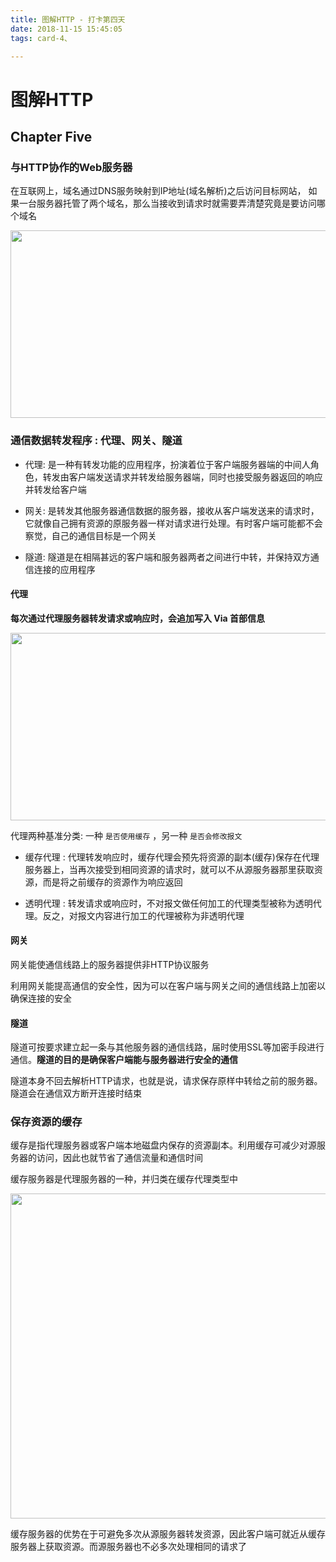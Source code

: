 ```yaml
---
title: 图解HTTP - 打卡第四天
date: 2018-11-15 15:45:05
tags: card-4、

---
```


# 图解HTTP 

## Chapter Five

### 与HTTP协作的Web服务器
在互联网上，域名通过DNS服务映射到IP地址(域名解析)之后访问目标网站， 如果一台服务器托管了两个域名，那么当接收到请求时就需要弄清楚究竟是要访问哪个域名

<img src='https://github.com/PDKSophia/read-booklist/raw/master/book-image/http-17.png' width=550 height=300 />

### 通信数据转发程序 : 代理、网关、隧道
- 代理: 是一种有转发功能的应用程序，扮演着位于客户端服务器端的中间人角色，转发由客户端发送请求并转发给服务器端，同时也接受服务器返回的响应并转发给客户端

- 网关: 是转发其他服务器通信数据的服务器，接收从客户端发送来的请求时，它就像自己拥有资源的原服务器一样对请求进行处理。有时客户端可能都不会察觉，自己的通信目标是一个网关

- 隧道: 隧道是在相隔甚远的客户端和服务器两者之间进行中转，并保持双方通信连接的应用程序


#### 代理
<strong>每次通过代理服务器转发请求或响应时，会追加写入 Via 首部信息</strong>

<img src='https://github.com/PDKSophia/read-booklist/raw/master/book-image/http-17.png' width=550 height=300 />

代理两种基准分类: 一种 `是否使用缓存` ，另一种 `是否会修改报文`

- 缓存代理 : 代理转发响应时，缓存代理会预先将资源的副本(缓存)保存在代理服务器上，当再次接受到相同资源的请求时，就可以不从源服务器那里获取资源，而是将之前缓存的资源作为响应返回

- 透明代理 : 转发请求或响应时，不对报文做任何加工的代理类型被称为透明代理。反之，对报文内容进行加工的代理被称为非透明代理


#### 网关
<storng>网关能使通信线路上的服务器提供非HTTP协议服务</strong>

利用网关能提高通信的安全性，因为可以在客户端与网关之间的通信线路上加密以确保连接的安全

#### 隧道
隧道可按要求建立起一条与其他服务器的通信线路，届时使用SSL等加密手段进行通信。<strong>隧道的目的是确保客户端能与服务器进行安全的通信</strong>

隧道本身不回去解析HTTP请求，也就是说，请求保存原样中转给之前的服务器。隧道会在通信双方断开连接时结束

### 保存资源的缓存
缓存是指代理服务器或客户端本地磁盘内保存的资源副本。利用缓存可减少对源服务器的访问，因此也就节省了通信流量和通信时间

缓存服务器是代理服务器的一种，并归类在缓存代理类型中

<img src='https://github.com/PDKSophia/read-booklist/raw/master/book-image/http-19.png' width=600 height=520 />

缓存服务器的优势在于可避免多次从源服务器转发资源，因此客户端可就近从缓存服务器上获取资源。而源服务器也不必多次处理相同的请求了
